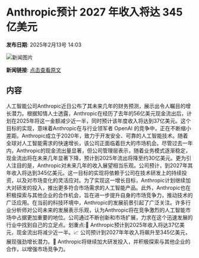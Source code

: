 # Anthropic预计 2027 年收入将达 345 亿美元

**发布日期**: 2025年2月13号 14:03

![新闻图片](https://pic.chinaz.com/picmap/202310180948538535_0.jpg)

**新闻链接**: [点击查看原文](https://www.aibase.com/zh/news/15338)

## 内容

人工智能公司Anthropic近日公布了其未来几年的财务预测，展示出令人瞩目的增长潜力。根据知情人士透露，Anthropic在经历了去年的56亿美元现金流出后，计划在2025年将这一金额减少近一半，同时预计该年度收入将达到37亿美元。这个目标的实现，意味着Anthropic在与行业领军者 OpenAI 的竞争中，正在不断缩小差距。Anthropic成立于2020年，致力于开发安全、可靠的人工智能技术。随着全球对人工智能需求的快速增长，该公司正面临着巨大的市场机会。尽管过去一年内，Anthropic的现金流出量显著，但公司管理层表示，随着业务模式逐渐稳定，现金流出将在未来几年显著下降，预计到2025年流出将降至约30亿美元。更为引人注目的是，Anthropic对未来几年的收入展望相当乐观。公司预计，到2027年其年收入将达到345亿美元。这一目标的实现将依赖于公司在技术研发上的持续投资，以及对市场变化的灵活应对。为了实现这一增长目标，Anthropic计划继续加大对研发的投入，推出更多符合市场需求的人工智能产品。此外，Anthropic也在积极探索与其他企业的合作机会，旨在进一步提升自身的市场竞争力，推动技术的广泛应用。在当前的科技环境中，Anthropic的发展前景引起了广泛关注。许多行业分析师对公司未来的发展表示乐观，认为Anthropic将在竞争激烈的人工智能市场中占据更加重要的地位。公司通过不断创新和市场扩展，力求在这个迅速发展的行业中找到自己的立足点。划重点:🌟 Anthropic预计到2025年收入将达37亿美元，现金流出将减少近一半。📈 公司预计到2027年年收入将飙升至345亿美元，展现强劲增长潜力。🤝 Anthropic将继续加大研发投入，并积极探索与其他企业的合作，以增强市场竞争力。
